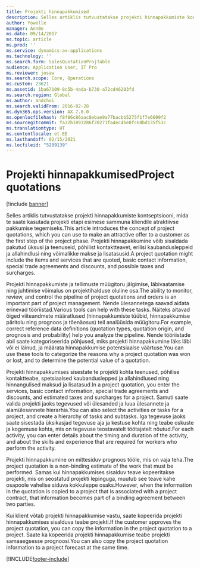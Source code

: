 ```yaml
---
title: Projekti hinnapakkumised
description: Selles artiklis tutvustatakse projekti hinnapakkumiste kontseptsiooni, mida te saate kasutada projekti etapi esimese sammuna kliendile atraktiivse pakkumise tegemiseks. Projekti hinnapakkumine võib sisaldada pakutud üksusi ja teenuseid, põhilist kontaktteavet, erilisi kaubandusleppeid ja allahindlusi ning võimalikke makse ja lisatasusid.
author: Yowelle
manager: AnnBe
ms.date: 09/14/2017
ms.topic: article
ms.prod: ''
ms.service: dynamics-ax-applications
ms.technology: ''
ms.search.form: SalesQuotationProjTable
audience: Application User, IT Pro
ms.reviewer: josaw
ms.search.scope: Core, Operations
ms.custom: 23621
ms.assetid: 1ba67109-8c5b-4ada-b730-a72cd46203fd
ms.search.region: Global
ms.author: andchoi
ms.search.validFrom: 2016-02-28
ms.dyn365.ops.version: AX 7.0.0
ms.openlocfilehash: f8f86c86aac8ebae9a77bacbb5275f1f7e6609f2
ms.sourcegitcommit: fa32b1893286f20271fa4ec4be8fc68bd135f53c
ms.translationtype: HT
ms.contentlocale: et-EE
ms.lasthandoff: 02/15/2021
ms.locfileid: "5289139"
---
```

# <a name="project-quotations"></a><span data-ttu-id="116c7-104">Projekti hinnapakkumised</span><span class="sxs-lookup"><span data-stu-id="116c7-104">Project quotations</span></span>

[!include [banner](../includes/banner.md)]

<span data-ttu-id="116c7-105">Selles artiklis tutvustatakse projekti hinnapakkumiste kontseptsiooni, mida te saate kasutada projekti etapi esimese sammuna kliendile atraktiivse pakkumise tegemiseks.</span><span class="sxs-lookup"><span data-stu-id="116c7-105">This article introduces the concept of project quotations, which you can use to make an attractive offer to a customer as the first step of the project phase.</span></span> <span data-ttu-id="116c7-106">Projekti hinnapakkumine võib sisaldada pakutud üksusi ja teenuseid, põhilist kontaktteavet, erilisi kaubandusleppeid ja allahindlusi ning võimalikke makse ja lisatasusid.</span><span class="sxs-lookup"><span data-stu-id="116c7-106">A project quotation might include the items and services that are quoted, basic contact information, special trade agreements and discounts, and possible taxes and surcharges.</span></span> 

<span data-ttu-id="116c7-107">Projekti hinnapakkumiste ja tellimuste müügitoru jälgimise, läbivaatamise ning juhtimise võimalus on projektihalduse oluline osa.</span><span class="sxs-lookup"><span data-stu-id="116c7-107">The ability to monitor, review, and control the pipeline of project quotations and orders is an important part of project management.</span></span> <span data-ttu-id="116c7-108">Nende ülesannetega saavad aidata erinevad tööriistad.</span><span class="sxs-lookup"><span data-stu-id="116c7-108">Various tools can help with these tasks.</span></span> <span data-ttu-id="116c7-109">Näiteks aitavad õiged viiteandmete määratlused (hinnapakkumiste tüübid, hinnapakkumise päritolu ning prognoos ja tõenäosus) teil analüüsida müügitoru.</span><span class="sxs-lookup"><span data-stu-id="116c7-109">For example, correct reference data definitions (quotation types, quotation origin, and prognosis and probability) help you analyze the pipeline.</span></span> <span data-ttu-id="116c7-110">Nende tööriistade abil saate kategoriseerida põhjused, miks projekti hinnapakkumine läks läbi või ei läinud, ja määrata hinnapakkumise potentsiaalse väärtuse.</span><span class="sxs-lookup"><span data-stu-id="116c7-110">You can use these tools to categorize the reasons why a project quotation was won or lost, and to determine the potential value of a quotation.</span></span> 

<span data-ttu-id="116c7-111">Projekti hinnapakkumises sisestate te projekti kohta teenused, põhilise kontaktteabe, spetsiaalsed kaubanduslepped ja allahindlused ning hinnangulised maksud ja lisatasud.</span><span class="sxs-lookup"><span data-stu-id="116c7-111">In a project quotation, you enter the services, basic contact information, special trade agreements and discounts, and estimated taxes and surcharges for a project.</span></span> <span data-ttu-id="116c7-112">Samuti saate valida projekti jaoks tegevused või ülesanded ja luua ülesannete ja alamülesannete hierarhia.</span><span class="sxs-lookup"><span data-stu-id="116c7-112">You can also select the activities or tasks for a project, and create a hierarchy of tasks and subtasks.</span></span> <span data-ttu-id="116c7-113">Iga tegevuse jaoks saate sisestada üksikasjad tegevuse aja ja kestuse kohta ning teabe oskuste ja kogemuse kohta, mis on tegevuse teostavatelt töötajatelt nõutud.</span><span class="sxs-lookup"><span data-stu-id="116c7-113">For each activity, you can enter details about the timing and duration of the activity, and about the skills and experience that are required for workers who perform the activity.</span></span> 

<span data-ttu-id="116c7-114">Projekti hinnapakkumine on mittesiduv prognoos tööle, mis on vaja teha.</span><span class="sxs-lookup"><span data-stu-id="116c7-114">The project quotation is a non-binding estimate of the work that must be performed.</span></span> <span data-ttu-id="116c7-115">Samas kui hinnapakkumises sisalduv teave kopeeritakse projekti, mis on seostatud projekti lepinguga, muutub see teave kahe osapoole vahelise siduva kokkuleppe osaks.</span><span class="sxs-lookup"><span data-stu-id="116c7-115">However, when the information in the quotation is copied to a project that is associated with a project contract, that information becomes part of a binding agreement between two parties.</span></span> 

<span data-ttu-id="116c7-116">Kui klient võtab projekti hinnapakkumise vastu, saate kopeerida projekti hinnapakkumises sisalduva teabe projekti.</span><span class="sxs-lookup"><span data-stu-id="116c7-116">If the customer approves the project quotation, you can copy the information in the project quotation to a project.</span></span> <span data-ttu-id="116c7-117">Saate ka kopeerida projekti hinnapakkumise teabe projekti samaaegsesse prognoosi.</span><span class="sxs-lookup"><span data-stu-id="116c7-117">You can also copy the project quotation information to a project forecast at the same time.</span></span>





[!INCLUDE[footer-include](../includes/footer-banner.md)]